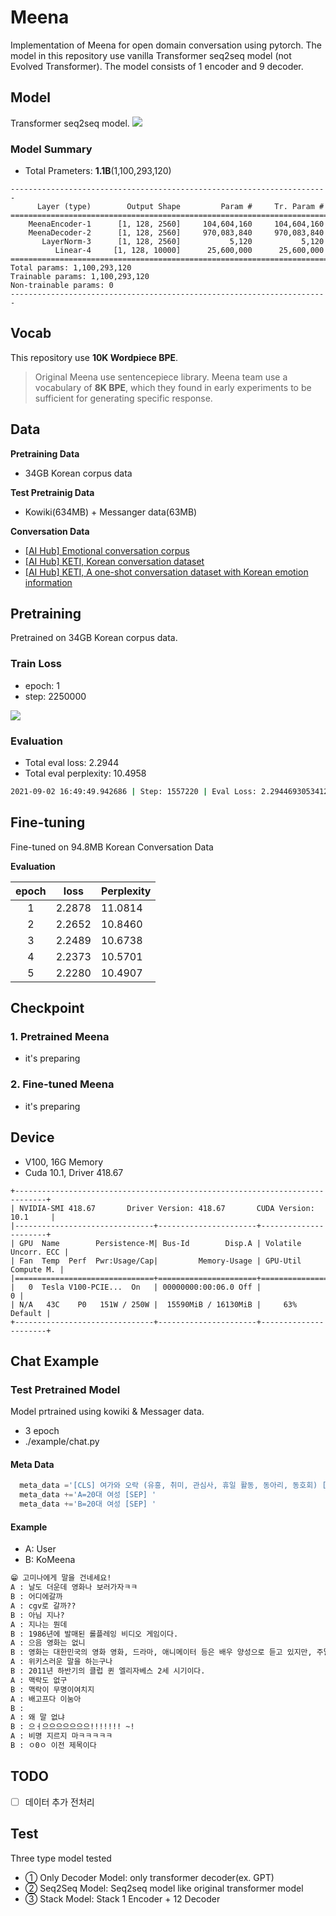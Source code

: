 # Meena 
Implementation of Meena for open domain conversation using pytorch. 
The model in this repository use vanilla Transformer seq2seq model (not Evolved Transformer).
The model consists of 1 encoder and 9 decoder.  

## Model
Transformer seq2seq model.
![](./images/meena_architecture.png)

### Model Summary
- Total Prameters: **1.1B**(1,100,293,120)
```
-----------------------------------------------------------------------
      Layer (type)        Output Shape         Param #     Tr. Param #
=======================================================================
    MeenaEncoder-1      [1, 128, 2560]     104,604,160     104,604,160
    MeenaDecoder-2      [1, 128, 2560]     970,083,840     970,083,840
       LayerNorm-3      [1, 128, 2560]           5,120           5,120
          Linear-4     [1, 128, 10000]      25,600,000      25,600,000
=======================================================================
Total params: 1,100,293,120
Trainable params: 1,100,293,120
Non-trainable params: 0
-----------------------------------------------------------------------
```


## Vocab
This repository use **10K Wordpiece BPE**.
> Original Meena use sentencepiece library. Meena team use a vocabulary of **8K BPE**, which they found in early experiments to be sufficient for generating specific response. 


## Data
**Pretraining Data**  
- 34GB Korean corpus data 

**Test Pretrainig Data**  
- Kowiki(634MB) + Messanger data(63MB)

**Conversation Data**

[comment]: <> (- [[AI Hub] Free conversation voice &#40;normal men and women&#41;]&#40;https://aihub.or.kr/aidata/30703&#41;)

[comment]: <> (- [[AI Hub] Free conversation voice &#40;Children&#41;]&#40;https://aihub.or.kr/aidata/30705&#41;)

[comment]: <> (- [[AI Hub] Free conversation voice &#40;elderly men and women&#41;]&#40;https://aihub.or.kr/aidata/30704&#41;)

[comment]: <> (- [[AI Hub] Korean conversation]&#40;https://aihub.or.kr/aidata/85&#41;)

[comment]: <> (- [[AI Hub] In-vehicle conversation and command voice]&#40;https://aihub.or.kr/aidata/34177&#41;)
- [[AI Hub] Emotional conversation corpus](https://aihub.or.kr/aidata/7978)
- [[AI Hub] KETI, Korean conversation dataset](https://aihub.or.kr/opendata/keti-data/recognition-laguage/KETI-02-011)
- [[AI Hub] KETI, A one-shot conversation dataset with Korean emotion information](https://aihub.or.kr/opendata/keti-data/recognition-laguage/KETI-02-009)
## Pretraining
Pretrained on 34GB Korean corpus data. 
### Train Loss
- epoch: 1
- step: 2250000

![](./images/meena_pretrain_losses.png)

### Evaluation
- Total eval loss: 2.2944
- Total eval perplexity: 10.4958

```sh
2021-09-02 16:49:49.942686 | Step: 1557220 | Eval Loss: 2.294469305341254 | Perplexity: 10.495867182863075
```

## Fine-tuning
Fine-tuned on 94.8MB Korean Conversation Data

**Evaluation**

|  epoch  |   loss   |  Perplexity  |
|:-------:|----------|--------------|
|    1    |  2.2878  |    11.0814   |
|    2    |  2.2652  |    10.8460   |
|    3    |  2.2489  |    10.6738   |
|    4    |  2.2373  |    10.5701   |
|    5    |  2.2280  |    10.4907   |



## Checkpoint
### 1. Pretrained Meena
- it's preparing
### 2. Fine-tuned Meena
- it's preparing

## Device
- V100, 16G Memory
- Cuda 10.1, Driver 418.67
```
+-----------------------------------------------------------------------------+
| NVIDIA-SMI 418.67       Driver Version: 418.67       CUDA Version: 10.1     |
|-------------------------------+----------------------+----------------------+
| GPU  Name        Persistence-M| Bus-Id        Disp.A | Volatile Uncorr. ECC |
| Fan  Temp  Perf  Pwr:Usage/Cap|         Memory-Usage | GPU-Util  Compute M. |
|===============================+======================+======================|
|   0  Tesla V100-PCIE...  On   | 00000000:00:06.0 Off |                    0 |
| N/A   43C    P0   151W / 250W |  15590MiB / 16130MiB |     63%      Default |
+-------------------------------+----------------------+----------------------+
```

## Chat Example
### Test Pretrained Model
Model prtrained using kowiki & Messager data. 
- 3 epoch
- ./example/chat.py
#### Meta Data
  ```py
    meta_data ='[CLS] 여가와 오락 (유흥, 취미, 관심사, 휴일 활동, 동아리, 동호회) [SEP] '
    meta_data +='A=20대 여성 [SEP] '
    meta_data +='B=20대 여성 [SEP] '
  ```
#### Example
- A: User
- B: KoMeena
```txt
😁 고미나에게 말을 건네세요!
A : 날도 더운데 영화나 보러가자ㅋㅋ
B : 어디에갈까
A : cgv로 갈까??
B : 아님 지나?
A : 지나는 뭔데
B : 1986년에 발매된 롤플레잉 비디오 게임이다.
A : 으음 영화는 없니
B : 영화는 대한민국의 영화 영화, 드라마, 애니메이터 등은 배우 양성으로 듣고 있지만, 주말에 그녀는 대부분이 영화를 좋아한다.
A : 위키스러운 말을 하는구나
B : 2011년 하반기의 클럽 퀸 엘리자베스 2세 시기이다.
A : 맥락도 없구
B : 맥락이 무명이여치지
A : 배고프다 이눔아
B :
A : 왜 말 없냐
B : 으ㅓ으으으으으으으!!!!!!! ~!
A : 비명 지르지 마ㅋㅋㅋㅋㅋ
B : ㅇ0ㅇ 이전 제목이다
```


## TODO
- [ ] 데이터 추가 전처리

## Test
Three type model tested 
- ① Only Decoder Model: only transformer decoder(ex. GPT)
- ② Seq2Seq Model: Seq2seq model like original transformer model
- ③ Stack Model: Stack 1 Encoder + 12 Decoder
